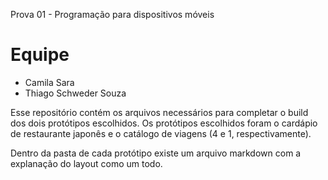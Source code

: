 Prova 01 - Programação para dispositivos móveis

# Equipe

- Camila Sara
- Thiago Schweder Souza

Esse repositório contém os arquivos necessários para completar o build dos dois protótipos escolhidos.
Os protótipos escolhidos foram o cardápio de restaurante japonês e o catálogo de viagens (4 e 1, respectivamente).

Dentro da pasta de cada protótipo existe um arquivo markdown com a explanação do layout como um todo.
